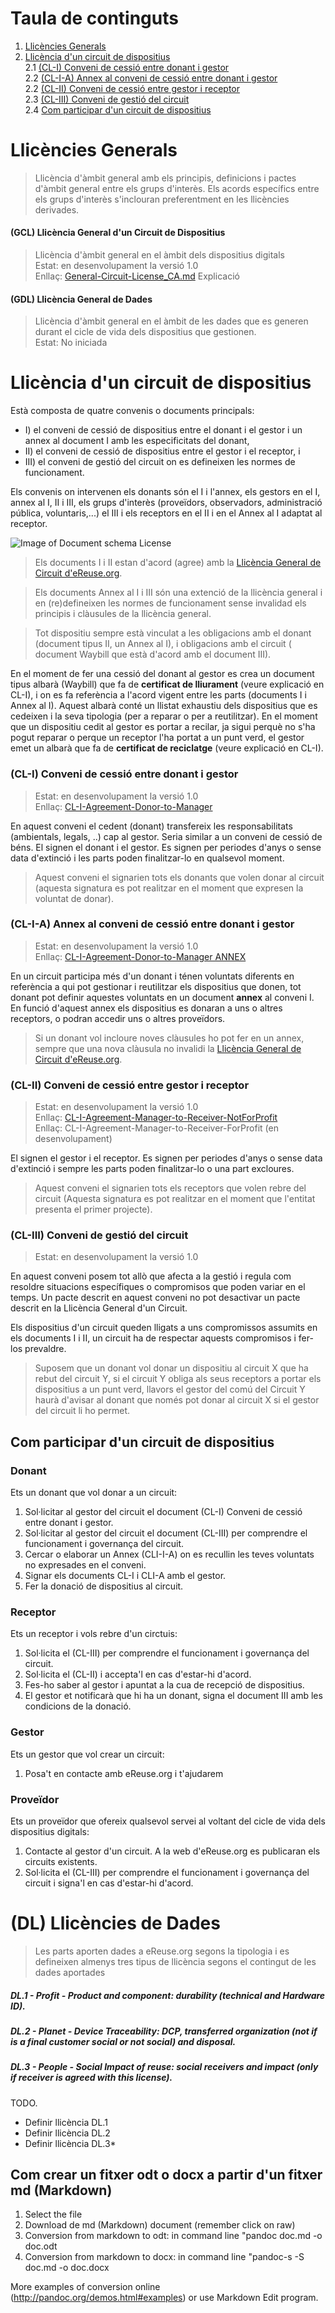 # Taula de continguts
1. [Llicències Generals](#Llicències-Generals)
2. [Llicència d'un circuit de dispositius](#llicència-específica-dun-circuit-de-dispositius)  
2.1 [(CL-I) Conveni de cessió entre donant i gestor](#cl-i-conveni-de-cessió-entre-donant-i-gestor)   
2.2 [(CL-I-A) Annex al conveni de cessió entre donant i gestor](#cl-i-a-annex-al-conveni-de-cessió-entre-donant-i-gestor)  
2.2 [(CL-II) Conveni de cessió entre gestor i receptor](#cl-ii-conveni-de-cessió-entre-gestor-i-receptor)  
2.3 [(CL-III) Conveni de gestió del circuit](#cl-iii-conveni-de-gestió-del-circuit)  
2.4 [Com participar d'un circuit de dispositius](#com-participar-dun-circuit-de-dispositius)

# Llicències Generals

 > Llicència d'àmbit general amb els principis, definicions i pactes d'àmbit general entre els grups d'interès. Els acords específics entre els grups d'interès s'inclouran preferentment en les llicències derivades. 

#### (GCL) Llicència General d'un Circuit de Dispositius 

> Llicència d'àmbit general en el àmbit dels dispositius digitals  
> Estat: en desenvolupament la versió 1.0  
> Enllaç: [General-Circuit-License_CA.md](./0-GCL-General-Circuit-License/General-Circuit-License_CA.md)
> Explicació 

#### (GDL) Llicència General de Dades

> Llicència d'àmbit general en el àmbit de les dades que es generen durant el cicle de vida dels dispositius que gestionen.  
> Estat: No iniciada  


# Llicència d'un circuit de dispositius

Està composta de quatre convenis o documents principals:

 * I) el conveni de cessió de dispositius entre el donant i el gestor i un annex al document I amb les especificitats del donant, 
 * II) el conveni de cessió de dispositius entre el gestor i el receptor, i
 * III) el conveni de gestió del circuit on es defineixen les normes de funcionament.

Els convenis on intervenen els donants són el I i l'annex, els gestors en el I, annex al I, II i III, els grups d'interès (proveïdors, observadors, administració pública, voluntaris,...) el III i els receptors en el II i en el Annex al I adaptat al receptor. 

![Image of Document schema License](./98-utils/img/DocumentLicenseSchema.png) 


<!-- BR introduced to fit code with output-->








































> Els documents I i II estan d'acord (agree) amb la [Llicència General de Circuit d'eReuse.org](./0-GCL-General-Circuit-License/General-Circuit-License_CA.md).

> Els documents Annex al I i III són una extenció de la llicència general i en (re)defineixen les normes de funcionament sense invalidad els principis i clàusules de la llicència general.

> Tot dispositiu sempre està vinculat a les obligacions amb el donant (document tipus II, un Annex al I), i obligacions amb el circuit ( document Waybill que està d'acord amb el document III).  

En el moment de fer una cessió del donant al gestor es crea un document tipus albarà (Waybill) que fa de **certificat de lliurament** (veure explicació en CL-I), i on es fa referència a l'acord vigent entre les parts (documents I i Annex al I). Aquest albarà conté un llistat exhaustiu dels dispositius que es cedeixen i la seva tipologia (per a reparar o per a reutilitzar). En el moment que un dispositiu cedit al gestor es portar a recilar, ja sigui perquè no s'ha pogut reparar o perque un receptor l'ha portat a un punt verd, el gestor emet un albarà que fa de **certificat de reciclatge** (veure explicació en CL-I). 

  
### (CL-I) Conveni de cessió entre donant i gestor 

> Estat: en desenvolupament la versió 1.0  
> Enllaç: [CL-I-Agreement-Donor-to-Manager](./1-CL-Circuit-License/CL-I-Agreement-Donor-To-Manager.md)  


En aquest conveni el cedent (donant) transfereix les responsabilitats (ambientals, legals, ..) cap al gestor. Seria similar a un conveni de cessió de béns. El signen el donant i el gestor. Es signen per periodes d'anys o sense data d'extinció i les parts poden finalitzar-lo en qualsevol moment. 

> Aquest conveni el signarien tots els donants que volen donar al circuit (aquesta signatura es pot realitzar en el moment que expresen la voluntat de donar). 

### (CL-I-A) Annex al conveni de cessió entre donant i gestor 
> Estat: en desenvolupament la versió 1.0  
> Enllaç: [CL-I-Agreement-Donor-to-Manager ANNEX](./1-CL-Circuit-License/CL-I-Agreement-Donor-To-Manager-Annex.md)

En un circuit participa més d'un donant i ténen voluntats diferents en referència a qui pot gestionar i reutilitzar els dispositius que donen, tot donant pot definir aquestes voluntats en un document **annex** al conveni I. En funció d'aquest annex els dispositius es donaran a uns o altres receptors, o podran accedir uns o altres proveïdors.

>  Si un donant vol incloure noves clàusules ho pot fer en un annex, sempre que una nova clàusula no invalidi la [Llicència General de Circuit d'eReuse.org](./0-GCL-General-Circuit-License/General-Circuit-License_CA.md).

### (CL-II) Conveni de cessió entre gestor i receptor

> Estat: en desenvolupament la versió 1.0  
> Enllaç: [CL-I-Agreement-Manager-to-Receiver-NotForProfit](./1-CL-Circuit-License/CL-II-Agreement-Manager-To-Receiver-NotForProfit.md)  
> Enllaç: CL-I-Agreement-Manager-to-Receiver-ForProfit (en desenvolupament) 

El signen el gestor i el receptor. Es signen per periodes d'anys o sense data d'extinció i sempre les parts poden finalitzar-lo o una part excloures.

> Aquest conveni el signarien tots els receptors que volen rebre del circuit (Aquesta signatura es pot realitzar en el moment que l'entitat presenta el primer projecte).  

### (CL-III) Conveni de gestió del circuit

> Estat: en desenvolupament la versió 1.0 

En aquest conveni posem tot allò que afecta a la gestió i regula com resoldre situacions específiques o compromisos que poden variar en el temps. Un pacte descrit en aquest conveni no pot desactivar un pacte descrit en la Llicència General d'un Circuit.

Els dispositius d'un circuit queden lligats a uns compromissos assumits en els documents I i II, un circuit ha de respectar aquests compromisos i fer-los prevaldre. 

> Suposem que un donant vol donar un dispositiu al circuit X que ha rebut del circuit Y, si el circuit Y obliga als seus receptors a portar els dispositius a un punt verd, llavors el gestor del comú del Circuit Y haurà d'avisar al donant que només pot donar al circuit X si el gestor del circuit li ho permet. 


## Com participar d'un circuit de dispositius
### Donant
Ets un donant que vol donar a un circuit:  
1. Sol·licitar al gestor del circuit el document (CL-I) Conveni de cessió entre donant i gestor.  
2. Sol·licitar al gestor del circuit el document (CL-III) per comprendre el funcionament i governança del circuit.  
3. Cercar o elaborar un Annex (CLI-I-A) on es recullin les teves voluntats no expresades en el conveni.  
4. Signar els documents CL-I i CLI-A amb el gestor.  
5. Fer la donació de dispositius al circuit.  

### Receptor
Ets un receptor i vols rebre d'un circtuis:
1. Sol·licita el (CL-III) per comprendre el funcionament i governança del circuit.  
2. Sol·licita el (CL-II) i accepta'l en cas d'estar-hi d'acord.  
3. Fes-ho saber al gestor i apuntat a la cua de recepció de dispositius.  
4. El gestor et notificarà que hi ha un donant, signa el document III amb les condicions de la donació.   

### Gestor
Ets un gestor que vol crear un circuit:    
1. Posa't en contacte amb eReuse.org i t'ajudarem
### Proveïdor
Ets un proveïdor que ofereix qualsevol servei al voltant del cicle de vida dels dispositius digitals:
1. Contacte al gestor d'un circuit. A la web d'eReuse.org es publicaran els circuits existents.  
2. Sol·licita el (CL-III) per comprendre el funcionament i governança del circuit i signa'l en cas d'estar-hi d'acord.  

# (DL) Llicències de Dades
> Les parts aporten dades a eReuse.org segons la tipologia i es defineixen almenys tres tipus de llicència segons el contingut de les dades aportades

##### DL.1 - Profit - Product and component: durability (technical and Hardware ID).
##### DL.2 - Planet - Device Traceability: DCP, transferred organization (not if is a final customer social or not social) and disposal.
##### DL.3 - People - Social Impact of reuse: social receivers and impact (only if receiver is agreed with this license).

TODO.
 * Definir llicència DL.1
 * Definir llicència DL.2
 * Definir llicència DL.3* 

## Com crear un fitxer odt o docx a partir d'un fitxer md (Markdown)
1.  Select the file
2.  Download de md (Markdown) document (remember click on raw)
3.  Conversion from markdown to odt: in command line "pandoc doc.md -o doc.odt
4.  Conversion from markdown to docx: in command line "pandoc-s -S doc.md -o doc.docx

More examples of conversion online (http://pandoc.org/demos.html#examples) or use Markdown Edit program.

